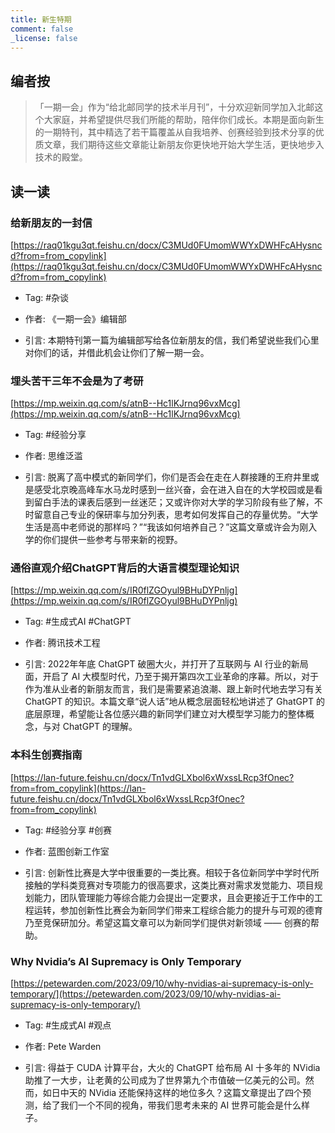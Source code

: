 ```yaml
---
title: 新生特期
comment: false
_license: false
---
```


## 编者按

> 「一期一会」作为“给北邮同学的技术半月刊”，十分欢迎新同学加入北邮这个大家庭，并希望提供尽我们所能的帮助，陪伴你们成长。本期是面向新生的一期特刊，其中精选了若干篇覆盖从自我培养、创赛经验到技术分享的优质文章，我们期待这些文章能让新朋友你更快地开始大学生活，更快地步入技术的殿堂。

## 读一读

### 给新朋友的一封信

[https://raq01kgu3qt.feishu.cn/docx/C3MUd0FUmomWWYxDWHFcAHysncd?from=from_copylink](https://raq01kgu3qt.feishu.cn/docx/C3MUd0FUmomWWYxDWHFcAHysncd?from=from_copylink)

- Tag: #杂谈

- 作者: 《一期一会》编辑部

- 引言:
    本期特刊第一篇为编辑部写给各位新朋友的信，我们希望说些我们心里对你们的话，并借此机会让你们了解一期一会。

### 埋头苦干三年不会是为了考研

[https://mp.weixin.qq.com/s/atnB--Hc1lKJrnq96vxMcg](https://mp.weixin.qq.com/s/atnB--Hc1lKJrnq96vxMcg)

- Tag: #经验分享

- 作者: 思维泛滥

- 引言:
    脱离了高中模式的新同学们，你们是否会在走在人群接踵的王府井里或是感受北京晚高峰车水马龙时感到一丝兴奋，会在进入自在的大学校园或是看到留白手法的课表后感到一丝迷茫；又或许你对大学的学习阶段有些了解，不时留意自己专业的保研率与加分列表，思考如何发挥自己的存量优势。“大学生活是高中老师说的那样吗？”“我该如何培养自己？”这篇文章或许会为刚入学的你们提供一些参考与带来新的视野。

### 通俗直观介绍ChatGPT背后的大语言模型理论知识

[https://mp.weixin.qq.com/s/IR0flZGOyul9BHuDYPnljg](https://mp.weixin.qq.com/s/IR0flZGOyul9BHuDYPnljg)

- Tag: #生成式AI #ChatGPT

- 作者: 腾讯技术工程

- 引言:
    2022年年底 ChatGPT 破圈大火，并打开了互联网与 AI 行业的新局面，开启了 AI 大模型时代，乃至于揭开第四次工业革命的序幕。所以，对于作为准从业者的新朋友而言，我们是需要紧追浪潮、跟上新时代地去学习有关 ChatGPT 的知识。本篇文章“说人话”地从概念层面轻松地讲述了 GhatGPT 的底层原理，希望能让各位感兴趣的新同学们建立对大模型学习能力的整体概念，与对 ChatGPT 的理解。

### 本科生创赛指南

[https://lan-future.feishu.cn/docx/Tn1vdGLXbol6xWxssLRcp3fOnec?from=from_copylink](https://lan-future.feishu.cn/docx/Tn1vdGLXbol6xWxssLRcp3fOnec?from=from_copylink)

- Tag: #经验分享 #创赛

- 作者: 蓝图创新工作室

- 引言:
    创新性比赛是大学中很重要的一类比赛。相较于各位新同学中学时代所接触的学科类竞赛对专项能力的很高要求，这类比赛对需求发觉能力、项目规划能力，团队管理能力等综合能力会提出一定要求，且会更接近于工作中的工程运转，参加创新性比赛会为新同学们带来工程综合能力的提升与可观的德育乃至竞保研加分。希望这篇文章可以为新同学们提供对新领域 —— 创赛的帮助。

### Why Nvidia’s AI Supremacy is Only Temporary

[https://petewarden.com/2023/09/10/why-nvidias-ai-supremacy-is-only-temporary/](https://petewarden.com/2023/09/10/why-nvidias-ai-supremacy-is-only-temporary/)

- Tag: #生成式AI #观点

- 作者: Pete Warden

- 引言: 得益于 CUDA 计算平台，大火的 ChatGPT 给布局 AI 十多年的 NVidia 助推了一大步，让老黄的公司成为了世界第九个市值破一亿美元的公司。然而，如日中天的 NVidia 还能保持这样的地位多久？这篇文章提出了四个预测，给了我们一个不同的视角，带我们思考未来的 AI 世界可能会是什么样子。